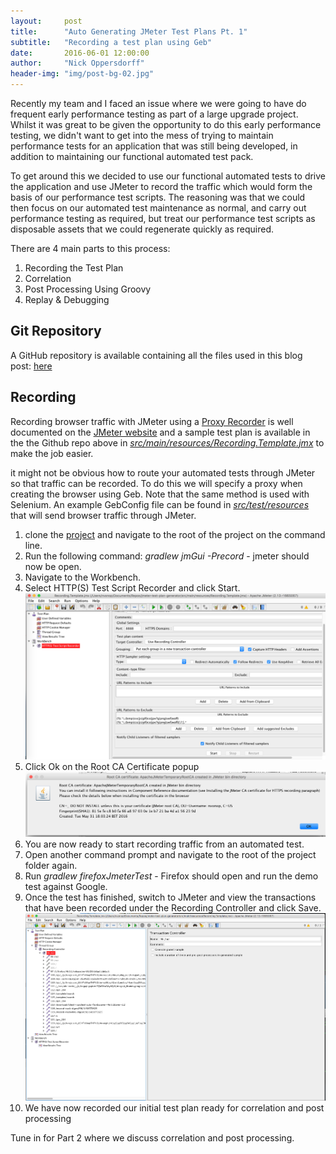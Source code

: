 ```yaml
---
layout:     post
title:      "Auto Generating JMeter Test Plans Pt. 1"
subtitle:   "Recording a test plan using Geb"
date:       2016-06-01 12:00:00
author:     "Nick Oppersdorff"
header-img: "img/post-bg-02.jpg"
---
```


<p>Recently my team and I faced an issue where we were going to have do frequent early performance testing as part of a large upgrade project.  Whilst it was great to be given the opportunity to do this early performance testing, we didn't want to get into the mess of trying to maintain performance tests for an application that was still being developed, in addition to maintaining our functional automated test pack.</p>

<p>To get around this we decided to use our functional automated tests to drive the application and use JMeter to record the traffic which would form the basis of our performance test scripts.  The reasoning was that we could then focus on our automated test maintenance as normal, and carry out performance testing as required, but treat our performance test scripts as disposable assets that we could regenerate quickly as required.</p>

<p>There are 4 main parts to this process:
<ol>
<li>Recording the Test Plan</li>
<li>Correlation</li>
<li>Post Processing Using Groovy</li>
<li>Replay & Debugging</li>
</ol></p>

<h2>Git Repository</h2>
<p>A GitHub repository is available containing all the files used in this blog post:  <a href="https://github.com/testworx/jmeter-test-plan-generator">here</a></p>

<h2>Recording</h2>
<p>Recording browser traffic with JMeter using a <a href="http://jmeter.apache.org/usermanual/component_reference.html#HTTP(S)_Test_Script_Recorder">Proxy Recorder</a> is well documented on the <a href="http://jmeter.apache.org/usermanual/jmeter_proxy_step_by_step.pdf">JMeter website</a> and a sample test plan is available in the the Github repo above in <a href="https://github.com/testworx/jmeter-test-plan-generator/blob/master/src/main/resources/Recording.Template.jmx"><i>src/main/resources/Recording.Template.jmx</i></a> to make the job easier.</p>
<p>it might not be obvious how to route your automated tests through JMeter so that traffic can be recorded.  To do this we will specify a proxy when creating the browser using Geb.  Note that the same method is used with Selenium.  An example GebConfig file can be found in <a href="https://github.com/testworx/jmeter-test-plan-generator/blob/master/src/test/resources/GebConfig.groovy"><i>src/test/resources</i></a> that will send browser traffic through JMeter.</p>

<p>
  <ol>
    <li>clone the <a href="https://github.com/testworx/jmeter-test-plan-generator">project</a> and navigate to the root of the project on the command line.</li>
    <li>Run the following command:  <i>gradlew jmGui -Precord</i> - jmeter should now be open.</li>
    <li>Navigate to the Workbench.</li>
    <li>Select HTTP(S) Test Script Recorder and click Start.
    <img src="/assets/img/jmeter_test_plans/proxy_recorder.png" style="width:650px" /></li>
    <li>Click Ok on the Root CA Certificate popup<br>
    <img src="/assets/img/jmeter_test_plans/ca_cert_popup.png" style="width:580px" /></li>
    <li>You are now ready to start recording traffic from an automated test.</li>
    <li>Open another command prompt and navigate to the root of the project folder again.</li>
    <li>Run <i>gradlew firefoxJmeterTest</i> - Firefox should open and run the demo test against Google.</li>
    <li>Once the test has finished, switch to JMeter and view the transactions that have been recorded under the Recording Controller and click Save.
    <img src="/assets/img/jmeter_test_plans/recorded_transactions.png" style="width:650px" /></li>
    <li>We have now recorded our initial test plan ready for correlation and post processing</li>
  </ol>
</p>

<p>Tune in for Part 2 where we discuss correlation and post processing.</P>
